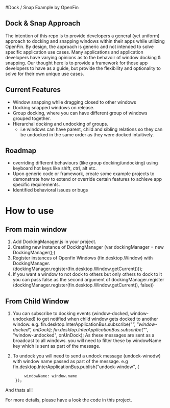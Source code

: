 #Dock / Snap Example by OpenFin

## Dock & Snap Approach
The intention of this repo is to provide developers a general (yet uniform) approach to docking and snapping windows within their apps while utilizing OpenFin. By design, the approach is generic and not intended to solve specific application use cases. Many applications and application developers have varying opinions as to the behavoir of window docking & snapping. Our thought here is to provide a framework for those app developers to have as a guide, but provide the flexibility and optionality to solve for their own unique use cases.   

## Current Features
* Window snapping while dragging closed to other windows
* Docking snapped windows on release. 
* Group docking, where you can have different group of windows grouped together.
* Hierarchal docking and undocking of groups.
   - i.e windows can have parent, child and sibling relations so they can be undocked in the same order as they were docked intuitively.

## Roadmap
* overriding different behaviours (like group docking/undocking) using keyboard hot keys like shift, ctrl, alt etc.
* Upon generic code or framework, create some example projects to demonstrate how to extend or override certain features to achieve app specific requirements.
* Identified behavioral issues or bugs

# How to use

## From main window
1. Add DockingManager.js in your project.
2. Creating new instance of DockingManager (var dockingManager = new DockingManager();)
3. Register instances of Openfin Windows (fin.desktop.Window) with DockingManager. (dockingManager.register(fin.desktop.Window.getCurrent()));
4. If you want a window to not dock to others but only others to dock to it you can pass false as the second argument of dockingManager.register (dockingManager.register(fin.desktop.Window.getCurrent(), false))


## From Child Window

 1. You can subscribe to docking events (window-docked, window-undocked) to get notified when child window gets docked to another window.
e.g. fin.desktop.InterApplicationBus.subscribe("*", "window-docked", onDock);
     fin.desktop.InterApplicationBus.subscribe("*", "window-undocked", onUnDock);
     As these messages are sent as a broadcast to all windows. you will need to filter these by windowName key which is sent as part of the message.

 2. To undock you will need to send a undock message (undock-winodw) with window name passed as part of the message.
 e.g fin.desktop.InterApplicationBus.publish("undock-window", {

             windowName: window.name
         });

 And thats all!

 For more details, please have a look the code in this project.


